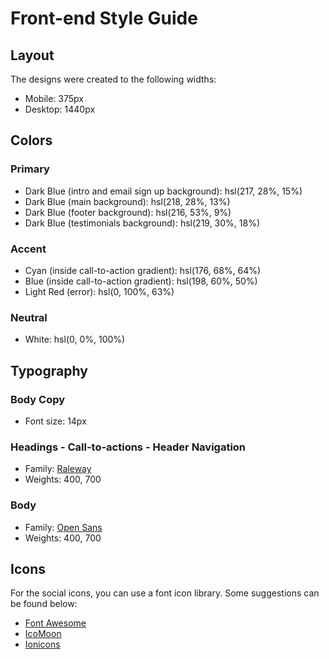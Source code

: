# Front-end Style Guide

## Layout

The designs were created to the following widths:

- Mobile: 375px
- Desktop: 1440px

## Colors

### Primary

- Dark Blue (intro and email sign up background): hsl(217, 28%, 15%)
- Dark Blue (main background): hsl(218, 28%, 13%)
- Dark Blue (footer background): hsl(216, 53%, 9%)
- Dark Blue (testimonials background): hsl(219, 30%, 18%)

### Accent

- Cyan (inside call-to-action gradient): hsl(176, 68%, 64%)
- Blue (inside call-to-action gradient): hsl(198, 60%, 50%)
- Light Red (error): hsl(0, 100%, 63%)

### Neutral

- White: hsl(0, 0%, 100%)

## Typography

### Body Copy

- Font size: 14px

### Headings - Call-to-actions - Header Navigation

- Family: [Raleway](https://fonts.google.com/specimen/Raleway)
- Weights: 400, 700

### Body

- Family: [Open Sans](https://fonts.google.com/specimen/Open+Sans)
- Weights: 400, 700

## Icons

For the social icons, you can use a font icon library. Some suggestions can be found below:

- [Font Awesome](https://fontawesome.com/)
- [IcoMoon](https://icomoon.io/)
- [Ionicons](https://ionicons.com/)
